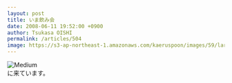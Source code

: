 ```yaml
---
layout: post
title: いま飲み会
date: 2008-06-11 19:52:00 +0900
author: Tsukasa OISHI
permalink: /articles/504
image: https://s3-ap-northeast-1.amazonaws.com/kaeruspoon/images/59/large.JPG?1300875786
---
```



![Medium](https://s3-ap-northeast-1.amazonaws.com/kaeruspoon/images/59/medium.JPG?1300875786)  
に来ています。  

